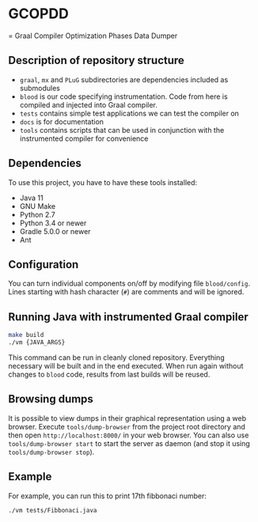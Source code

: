 # GCOPDD

= Graal Compiler Optimization Phases Data Dumper

## Description of repository structure

* `graal`, `mx` and `PLuG` subdirectories are dependencies included as submodules
* `blood` is our code specifying instrumentation. Code from here is compiled and injected into Graal compiler.
* `tests` contains simple test applications we can test the compiler on
* `docs` is for documentation
* `tools` contains scripts that can be used in conjunction with the instrumented compiler for convenience

## Dependencies

To use this project, you have to have these tools installed:

* Java 11
* GNU Make
* Python 2.7
* Python 3.4 or newer
* Gradle 5.0.0 or newer
* Ant

## Configuration

You can turn individual components on/off by modifying file `blood/config`.
Lines starting with hash character (`#`) are comments and will be ignored.

## Running Java with instrumented Graal compiler

```sh
make build
./vm {JAVA_ARGS}
```

This command can be run in cleanly cloned repository. Everything necessary will be built and in the end executed. When run again without changes to `blood` code, results from last builds will be reused.

## Browsing dumps

It is possible to view dumps in their graphical representation using a web browser.
Execute `tools/dump-browser` from the project root directory and then open `http://localhost:8000/` in your web browser.
You can also use `tools/dump-browser start` to start the server as daemon (and stop it using `tools/dump-browser stop`).

## Example

For example, you can run this to print 17th fibbonaci number:

```sh
./vm tests/Fibbonaci.java
```
